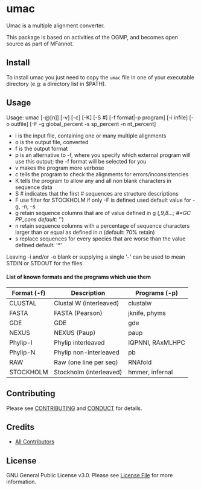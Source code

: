 # umac

Umac is a multiple alignment converter.

This package is based on activities of the OGMP, and becomes open source as part of MFannot.

## Install

To install umac you just need to copy the `umac` file in one of your executable directory (e.g: a directory list in $PATH).

## Usage

Usage: umac [-@[n]] [-v] [-c] [-K] [-S #] [-f format|-p program] [-i infile] [-o outfile] [-F -g global_percent -s sp_percent -n nt_percent]

- i is the input file, containing one or many multiple alignments
- o is the output file, converted
- f is the output format
- p is an alternative to -f, where you specify which external program will use this output; the -f format will be selected for you
- v makes the program more verbose
- c tells the program to check the alignments for errors/inconsistencies
- K tells the program to allow any and all non blank characters in sequence data
- S # indicates that the first # sequences are structure descriptions
- F use filter for STOCKHOLM if only -F is defined used default value for -g, -n, -s
- g retain sequence columns that are of value defined in g (*,9,8...;  #=GC PP_cons default: '*')
- n retain sequence columns with a percentage of sequence characters larger than or equal as defined in n (default: 70% retain)
- s replace sequences for every species that are worse than the value defined default: '*'

Leaving -i and/or -o blank or supplying a single '-' can be used
to mean STDIN or STDOUT for the files.

#### List of known formats and the programs which use them

Format (-f) | Description | Programs (-p)
------------|-------------|---------------
CLUSTAL     | Clustal W (interleaved) |  clustalw
FASTA       | FASTA (Pearson)         |  jknife, phyms
GDE         | GDE                     |  gde
NEXUS       | NEXUS (Paup)            |  paup
Phylip-I    | Phylip interleaved      |  IQPNNI, RAxMLHPC
Phylip-N    | Phylip non-interleaved  |  pb
RAW         | Raw (one line per seq)  |  RNAfold
STOCKHOLM   | Stockholm (interleaved) |  hmmer, infernal

## Contributing

Please see [CONTRIBUTING](CONTRIBUTING.md) and [CONDUCT](CONDUCT.md) for details.

## Credits

- [All Contributors](https://github.com/natacha-beck/bf-umac/graphs/contributors)

## License

GNU General Public License v3.0. Please see [License File](LICENSE.md) for more information.
